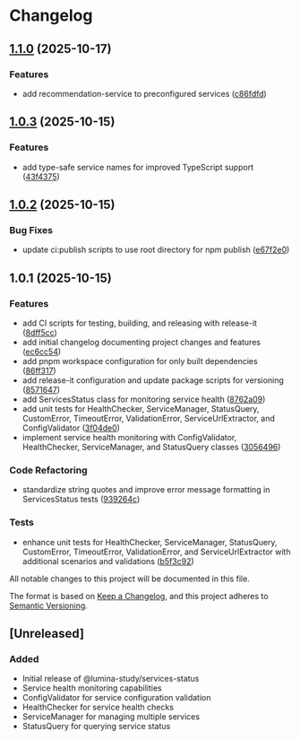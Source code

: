 # Changelog

## [1.1.0](https://github.com/luminastudy/service-status/compare/v1.0.3...v1.1.0) (2025-10-17)

### Features

* add recommendation-service to preconfigured services ([c86fdfd](https://github.com/luminastudy/service-status/commit/c86fdfd5313ac68c1cf05df3f84c1dbb6cf63996))

## [1.0.3](https://github.com/luminastudy/service-status/compare/v1.0.2...v1.0.3) (2025-10-15)

### Features

* add type-safe service names for improved TypeScript support ([43f4375](https://github.com/luminastudy/service-status/commit/43f43754a7426a8dc760b334759725f684ceeb8f))

## [1.0.2](https://github.com/luminastudy/service-status/compare/v1.0.1...v1.0.2) (2025-10-15)

### Bug Fixes

* update ci:publish scripts to use root directory for npm publish ([e67f2e0](https://github.com/luminastudy/service-status/commit/e67f2e0476edb865115c33c703486974a62bfcd9))

## 1.0.1 (2025-10-15)

### Features

* add CI scripts for testing, building, and releasing with release-it ([8dff5cc](https://github.com/luminastudy/service-status/commit/8dff5cccd2bca4650035e828efc1ed568bfe0acd))
* add initial changelog documenting project changes and features ([ec6cc54](https://github.com/luminastudy/service-status/commit/ec6cc54141382a6e1c020be5a6c14c65ee798e02))
* add pnpm workspace configuration for only built dependencies ([86ff317](https://github.com/luminastudy/service-status/commit/86ff317ec20157bef35dee41714fedd0671b133d))
* add release-it configuration and update package scripts for versioning ([8571647](https://github.com/luminastudy/service-status/commit/85716470bc940944a247a7f745e082fa26b8871a))
* add ServicesStatus class for monitoring service health ([8762a09](https://github.com/luminastudy/service-status/commit/8762a09b3843af9f9726f58cf7c09e9a7bc0429b))
* add unit tests for HealthChecker, ServiceManager, StatusQuery, CustomError, TimeoutError, ValidationError, ServiceUrlExtractor, and ConfigValidator ([3f04de0](https://github.com/luminastudy/service-status/commit/3f04de0f089570011edeca34a25bd5c13f8aa645))
* implement service health monitoring with ConfigValidator, HealthChecker, ServiceManager, and StatusQuery classes ([3056496](https://github.com/luminastudy/service-status/commit/305649622735db6a6cb4a5286fb6ba5cc056195c))

### Code Refactoring

* standardize string quotes and improve error message formatting in ServicesStatus tests ([939264c](https://github.com/luminastudy/service-status/commit/939264c5c0e1defc0548fad06ae7a288bae9f900))

### Tests

* enhance unit tests for HealthChecker, ServiceManager, StatusQuery, CustomError, TimeoutError, ValidationError, and ServiceUrlExtractor with additional scenarios and validations ([b5f3c92](https://github.com/luminastudy/service-status/commit/b5f3c92278b436e19387f4864a8abff9f7d14abf))

All notable changes to this project will be documented in this file.

The format is based on [Keep a Changelog](https://keepachangelog.com/en/1.0.0/),
and this project adheres to [Semantic Versioning](https://semver.org/spec/v2.0.0.html).

## [Unreleased]

### Added
- Initial release of @lumina-study/services-status
- Service health monitoring capabilities
- ConfigValidator for service configuration validation
- HealthChecker for service health checks
- ServiceManager for managing multiple services
- StatusQuery for querying service status
